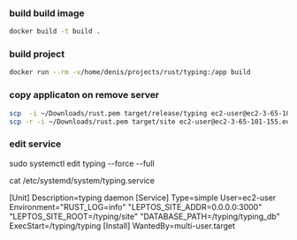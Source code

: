 ### build build image
```bash
docker build -t build .
```

### build project
```bash
docker run --rm -v/home/denis/projects/rust/typing:/app build
```

### copy applicaton on remove server
```bash
scp  -i ~/Downloads/rust.pem target/release/typing ec2-user@ec2-3-65-101-155.eu-central-1.compute.amazonaws.com:/typing/
scp -r -i ~/Downloads/rust.pem target/site ec2-user@ec2-3-65-101-155.eu-central-1.compute.amazonaws.com:/typing/
```

### edit service
sudo systemctl edit typing --force --full

cat /etc/systemd/system/typing.service

[Unit]
Description=typing daemon
[Service]
Type=simple
User=ec2-user
Environment="RUST_LOG=info" "LEPTOS_SITE_ADDR=0.0.0.0:3000" "LEPTOS_SITE_ROOT=/typing/site" "DATABASE_PATH=/typing/typing_db"
ExecStart=/typing/typing
[Install]
WantedBy=multi-user.target


